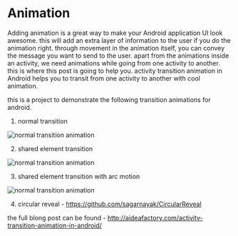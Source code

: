 # Animation
Adding animation is a great way to make your Android application UI look awesome. this will add an extra layer of information to the user if you do the animation right. through movement in the animation itself, you can convey the message you want to send to the user. apart from the animations inside an activity, we need animations while going from one activity to another. this is where this post is going to help you. activity transition animation in Android helps you to transit from one activity to another with cool animation.

this is a project to demonstrate the following transition animations for android.
1. normal transition

![normal transition animation](http://aideafactory.com/wp-content/uploads/2017/10/normal_transition.gif)

2. shared element transition

![normal transition animation](http://aideafactory.com/wp-content/uploads/2017/10/shared_element.gif)

3. shared element transition with arc motion

![normal transition animation](http://aideafactory.com/wp-content/uploads/2017/10/shared_element_with_arc_motion.gif)

4. circular reveal - https://github.com/sagarnayak/CircularReveal

the full blong post can be found - http://aideafactory.com/activity-transition-animation-in-android/
